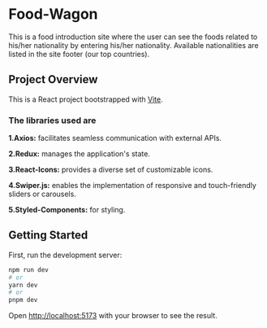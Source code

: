 # Food-Wagon

This is a food introduction site where the user can see the foods related to his/her nationality by entering his/her nationality. Available nationalities are listed in the site footer (our top countries).

## Project Overview
This is a React project bootstrapped with [Vite](https://vitejs.dev/).

### The libraries used are 
**1.Axios:** facilitates seamless communication with external APIs.

**2.Redux:** manages the application's state.

**3.React-Icons:** provides a diverse set of customizable icons. 

**4.Swiper.js:** enables the implementation of responsive and touch-friendly sliders or carousels.

**5.Styled-Components:** for styling.

## Getting Started

First, run the development server:

```bash
npm run dev
# or
yarn dev
# or
pnpm dev
```

Open [http://localhost:5173](http://localhost:5173) with your browser to see the result.
